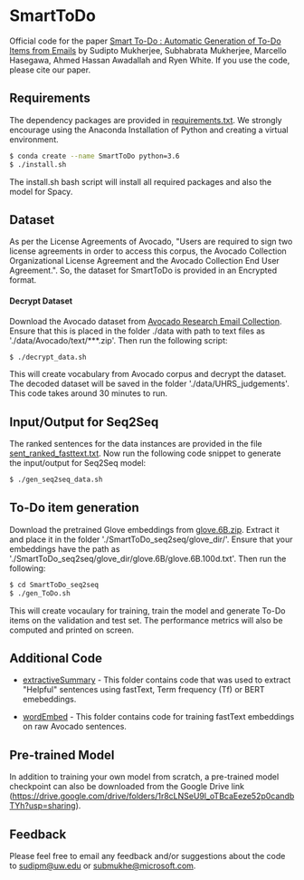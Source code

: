 # SmartToDo

Official code for the paper [Smart To-Do : Automatic Generation of To-Do Items from Emails](https://arxiv.org/abs/2005.06282) by Sudipto Mukherjee, Subhabrata Mukherjee, Marcello Hasegawa, Ahmed Hassan Awadallah and Ryen White. If you use the code, please cite our paper. 

## Requirements

The dependency packages are provided in [requirements.txt](./requirements.txt). We strongly encourage using the Anaconda Installation of Python and creating a virtual environment. 

```bash
$ conda create --name SmartToDo python=3.6
$ ./install.sh
```
The install.sh bash script will install all required packages and also the model for Spacy. 

## Dataset 

As per the License Agreements of Avocado, "Users are required to sign two license agreements in order to access this corpus, the Avocado Collection Organizational License Agreement and the Avocado Collection End User Agreement.". So, the dataset for SmartToDo is provided in an Encrypted format. 

#### Decrypt Dataset
Download the Avocado dataset from [Avocado Research Email Collection](https://catalog.ldc.upenn.edu/LDC2015T03). Ensure that this is placed in the folder ./data with path to text files as './data/Avocado/text/\*\*\*.zip'. Then run the following script:

```bash
$ ./decrypt_data.sh
```
This will create vocabulary from Avocado corpus and decrypt the dataset. The decoded dataset will be saved in the folder './data/UHRS_judgements'. This code takes around 30 minutes to run. 


## Input/Output for Seq2Seq 

The ranked sentences for the data instances are provided in the file [sent_ranked_fasttext.txt](./data/Gold_SmartToDo_seq2seq_data/sent_ranked_fasttext.txt). Now run the following code snippet to generate the input/output for Seq2Seq model:

```bash
$ ./gen_seq2seq_data.sh
```

## To-Do item generation

Download the pretrained Glove embeddings from [glove.6B.zip](http://nlp.stanford.edu/data/glove.6B.zip). Extract it and place it in the folder './SmartToDo_seq2seq/glove_dir/'. Ensure that your embeddings have the path as './SmartToDo_seq2seq/glove_dir/glove.6B/glove.6B.100d.txt'. Then run the following:

```bash
$ cd SmartToDo_seq2seq
$ ./gen_ToDo.sh
```
This will create vocaulary for training, train the model and generate To-Do items on the validation and test set. The performance metrics will also be computed and printed on screen.


## Additional Code

* [extractiveSummary](./extractiveSummary) - This folder contains code that was used to extract "Helpful" sentences using fastText, Term frequency (Tf) or BERT emebeddings.

* [wordEmbed](./wordEmbed) - This folder contains code for training fastText embeddings on raw Avocado sentences. 

## Pre-trained Model

In addition to training your own model from scratch, a pre-trained model checkpoint can also be downloaded from the Google Drive link (https://drive.google.com/drive/folders/1r8cLNSeU9l_oTBcaEeze52p0candbTYh?usp=sharing). 

## Feedback

Please feel free to email any feedback and/or suggestions about the code to sudipm@uw.edu or submukhe@microsoft.com.



